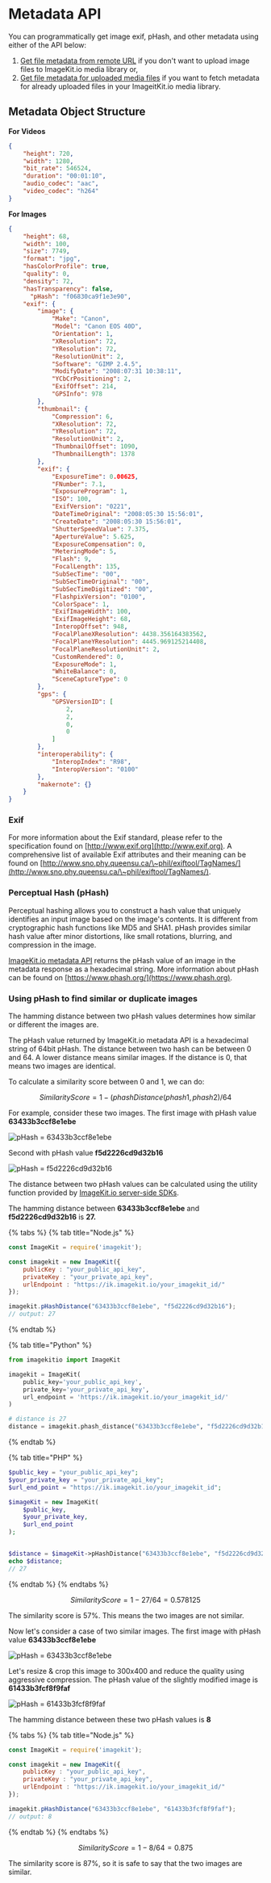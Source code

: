# Metadata API

You can programmatically get image exif, pHash, and other metadata using either of the API below:

1. [Get file metadata from remote URL](get-image-metadata-from-remote-url.md) if you don't want to upload image files to ImageKit.io media library or,
2. [Get file metadata for uploaded media files](get-image-metadata-for-uploaded-media-files.md) if you want to fetch metadata for already uploaded files in your ImageitKit.io media library.

## Metadata Object Structure

**For Videos**
```json
{
    "height": 720,
    "width": 1280,
    "bit_rate": 546524,
    "duration": "00:01:10",
    "audio_codec": "aac",
    "video_codec": "h264"
}
```

**For Images**
```json
{
    "height": 68,
    "width": 100,
    "size": 7749,
    "format": "jpg",
    "hasColorProfile": true,
    "quality": 0,
    "density": 72,
    "hasTransparency": false,
	  "pHash": "f06830ca9f1e3e90",
    "exif": {
        "image": {
            "Make": "Canon",
            "Model": "Canon EOS 40D",
            "Orientation": 1,
            "XResolution": 72,
            "YResolution": 72,
            "ResolutionUnit": 2,
            "Software": "GIMP 2.4.5",
            "ModifyDate": "2008:07:31 10:38:11",
            "YCbCrPositioning": 2,
            "ExifOffset": 214,
            "GPSInfo": 978
        },
        "thumbnail": {
            "Compression": 6,
            "XResolution": 72,
            "YResolution": 72,
            "ResolutionUnit": 2,
            "ThumbnailOffset": 1090,
            "ThumbnailLength": 1378
        },
        "exif": {
            "ExposureTime": 0.00625,
            "FNumber": 7.1,
            "ExposureProgram": 1,
            "ISO": 100,
            "ExifVersion": "0221",
            "DateTimeOriginal": "2008:05:30 15:56:01",
            "CreateDate": "2008:05:30 15:56:01",
            "ShutterSpeedValue": 7.375,
            "ApertureValue": 5.625,
            "ExposureCompensation": 0,
            "MeteringMode": 5,
            "Flash": 9,
            "FocalLength": 135,
            "SubSecTime": "00",
            "SubSecTimeOriginal": "00",
            "SubSecTimeDigitized": "00",
            "FlashpixVersion": "0100",
            "ColorSpace": 1,
            "ExifImageWidth": 100,
            "ExifImageHeight": 68,
            "InteropOffset": 948,
            "FocalPlaneXResolution": 4438.356164383562,
            "FocalPlaneYResolution": 4445.969125214408,
            "FocalPlaneResolutionUnit": 2,
            "CustomRendered": 0,
            "ExposureMode": 1,
            "WhiteBalance": 0,
            "SceneCaptureType": 0
        },
        "gps": {
            "GPSVersionID": [
                2,
                2,
                0,
                0
            ]
        },
        "interoperability": {
            "InteropIndex": "R98",
            "InteropVersion": "0100"
        },
        "makernote": {}
    }
}
```

### Exif

For more information about the Exif standard, please refer to the specification found on [http://www.exif.org](http://www.exif.org). A comprehensive list of available Exif attributes and their meaning can be found on [http://www.sno.phy.queensu.ca/\~phil/exiftool/TagNames/](http://www.sno.phy.queensu.ca/\~phil/exiftool/TagNames/).

### Perceptual Hash (pHash)

Perceptual hashing allows you to construct a hash value that uniquely identifies an input image based on the image's contents. It is different from cryptographic hash functions like MD5 and SHA1. pHash provides similar hash value after minor distortions, like small rotations, blurring, and compression in the image.

[ImageKit.io metadata API](./) returns the pHash value of an image in the metadata response as a hexadecimal string. More information about pHash can be found on [https://www.phash.org/](https://www.phash.org).

### Using pHash to find similar or duplicate images

The hamming distance between two pHash values determines how similar or different the images are.

The pHash value returned by ImageKit.io metadata API is a hexadecimal string of 64bit pHash. The distance between two hash can be between 0 and 64. A lower distance means similar images. If the distance is 0, that means two images are identical. 

To calculate a similarity score between 0 and 1, we can do:

$$
SimilarityScore = 1 - (phashDistance(phash1, phash2) / 64
$$

For example, consider these two images. The first image with pHash value **63433b3ccf8e1ebe**

![pHash = 63433b3ccf8e1ebe](<../../.gitbook/assets/first (1).jpg>)

Second with pHash value **f5d2226cd9d32b16**

![pHash = f5d2226cd9d32b16](<../../.gitbook/assets/second (1).jpg>)

The distance between two pHash values can be calculated using the utility function provided by [ImageKit.io server-side SDKs](../api-introduction/sdk.md#server-side-sdks).

The hamming distance between **63433b3ccf8e1ebe** and **f5d2226cd9d32b16** is **27.**

{% tabs %}
{% tab title="Node.js" %}
```javascript
const ImageKit = require('imagekit');

const imagekit = new ImageKit({
    publicKey : "your_public_api_key",
    privateKey : "your_private_api_key",
    urlEndpoint : "https://ik.imagekit.io/your_imagekit_id/"
});

imagekit.pHashDistance("63433b3ccf8e1ebe", "f5d2226cd9d32b16");
// output: 27
```
{% endtab %}

{% tab title="Python" %}
```python
from imagekitio import ImageKit

imagekit = ImageKit(
    public_key='your_public_api_key',
    private_key='your_private_api_key',
    url_endpoint = 'https://ik.imagekit.io/your_imagekit_id/'
)

# distance is 27
distance = imagekit.phash_distance("63433b3ccf8e1ebe", "f5d2226cd9d32b16"),
```
{% endtab %}

{% tab title="PHP" %}
```php
$public_key = "your_public_api_key";
$your_private_key = "your_private_api_key";
$url_end_point = "https://ik.imagekit.io/your_imagekit_id";

$imageKit = new ImageKit(
    $public_key,
    $your_private_key,
    $url_end_point
);


$distance = $imageKit->pHashDistance("63433b3ccf8e1ebe", "f5d2226cd9d32b16");
echo $distance;
// 27
```
{% endtab %}
{% endtabs %}

$$
SimilarityScore = 1-27/64 = 0.578125
$$

The similarity score is 57%. This means the two images are not similar.

Now let's consider a case of two similar images. The first image with pHash value **63433b3ccf8e1ebe**

![pHash = 63433b3ccf8e1ebe](<../../.gitbook/assets/first (1).jpg>)

Let's resize & crop this image to 300x400 and reduce the quality using aggressive compression. The pHash value of the slightly modified image is **61433b3fcf8f9faf**

![pHash = 61433b3fcf8f9faf](../../.gitbook/assets/first-slightly-different.jpg)

The hamming distance between these two pHash values is **8**

{% tabs %}
{% tab title="Node.js" %}
```javascript
const ImageKit = require('imagekit');

const imagekit = new ImageKit({
    publicKey : "your_public_api_key",
    privateKey : "your_private_api_key",
    urlEndpoint : "https://ik.imagekit.io/your_imagekit_id/"
});

imagekit.pHashDistance("63433b3ccf8e1ebe", "61433b3fcf8f9faf");
// output: 8
```
{% endtab %}
{% endtabs %}

$$
SimilarityScore = 1-8/64 = 0.875
$$

The similarity score is 87%, so it is safe to say that the two images are similar.
